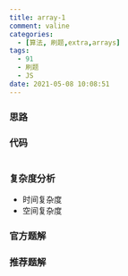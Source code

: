 ```yaml
---
title: array-1
comment: valine
categories:
  - [算法, 刷题,extra,arrays]
tags:
  - 91
  - 刷题
  - JS
date: 2021-05-08 10:08:51
---
```


### 思路

### 代码

```js

```

### 复杂度分析

-   时间复杂度
-   空间复杂度

### 官方题解

### 推荐题解

